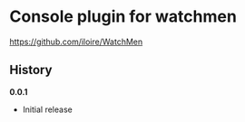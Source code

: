 # Console plugin for watchmen

https://github.com/iloire/WatchMen

## History

**0.0.1**

- Initial release
